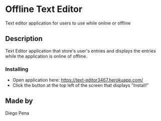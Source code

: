 # Offline Text Editor

Text editor application for users to use while online or offline

## Description

Text Editor application that store's user's entries and displays the entries while the application is online of offline.

### Installing

* Open application here: https://text-editor3467.herokuapp.com/
* Click the button at the top left of the screen that displays "Install!"

## Made by

Diego Pena
